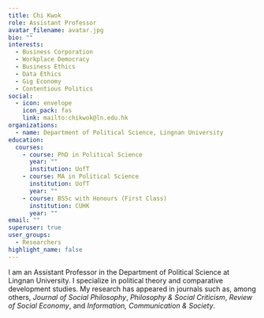 ```yaml
---
title: Chi Kwok
role: Assistant Professor
avatar_filename: avatar.jpg
bio: ""
interests:
  - Business Corporation
  - Workplace Democracy
  - Business Ethics
  - Data Ethics
  - Gig Economy
  - Contentious Politics
social:
  - icon: envelope
    icon_pack: fas
    link: mailto:chikwok@ln.edu.hk
organizations:
  - name: Department of Political Science, Lingnan University
education:
  courses:
    - course: PhD in Political Science
      year: ""
      institution: UofT
    - course: MA in Political Science
      institution: UofT
      year: ""
    - course: BSSc with Honours (First Class)
      institution: CUHK
      year: ""
email: ""
superuser: true
user_groups:
  - Researchers
highlight_name: false
---
```

I am an Assistant Professor in the Department of Political Science at Lingnan University.  I specialize in political theory and comparative development studies. My research has appeared in journals such as, among others, *Journal of Social Philosophy*, *Philosophy & Social Criticism*, *Review of Social Economy*, and *Information, Communication & Society*.